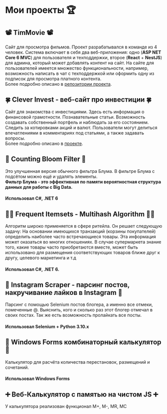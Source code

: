 # Мои проекты 🏆

## 📽️ TimMovie 📽️
Сайт для просмотра фильмов. Проект разрабатывался в команде из 4 человек. Система включает в себя два веб-приложения: одно (**ASP NET Core 6 MVC**) для пользователя и техподдержки, второе (**React** + **NestJS**) для админа, который может добавлять контент на сайт. На сайте для пользователей имеется множество функциональности, например, возможность написать в чат с техподдержкой или оформить одну из подписок для просмотра платного контента.  
Более подробно описано в [репозитории проекта](https://github.com/flayexz/TimMovie).

## 🍀 Clever Invest - веб-сайт про инвестиции 🍀
Сайт для знакомства с инвестициями. Здесь есть информация о финансовой грамотности. Познавательные статьи. Возможность создавать собственный портфель и наблюдать за его состоянием. Следить за котировками акций и валют. Пользователи могут делиться впечатлениями в комментариях под статьями, а также задавать вопросы.  
Более подробно описано в [проекте](https://github.com/MaratElagin/MyProjects/blob/main/ClevInvest).

## 📌 Counting Bloom Filter 📌
Это улучшенная версия обычного фильтра Блума. В фильтре Блума с подсётом можно ещё и удалять элементы.  
**Фильтр Блума - это эффективная по памяти вероятностная структура данных для работы с Big Data.**  
#### Использовал C#, .NET 6

## 🍞🥛 Frequent Itemsets - Multihash Algorithm 🍾🧀
Алгоритм широко применяется в сфере ритейла. Он решает следующую задачу:
На основании имеющихся транзакций (корзины покупателей) определить наиболее часто встречающиеся товары. Эта информация может оказаться во многих отношениях.
В случае супермаркета знание того, какие товары часто приобретаются вместе, может быть использовано для размещения
соответствующих товаров ближе друг к другу, целевого маркетинга и т.д
#### Использовал C#, .NET 6.

## 📍 Instagram Scraper - парсинг постов, накручивание лайков в Instagram 📍
Парсинг с помощью Selenium постов блогера, а именно все отмеки, помеченные @.  Выяснить, кого и сколько раз этот блогер отмечал в своих постах.
Так же есть возможность пролайкать все посты.
#### Использовал Selenium + Python 3.10.x

## 🧮 Windows Forms комбинаторный калькулятор 🧮
Калькулятор для расчёта количества перестановок, размещений и сочетаний.
#### Использовал Windows Forms

## ➕ Веб-Калькулятор с памятью на чистом JS ➕
У калькулятора реализован функционал M+, M-, MR, MC

